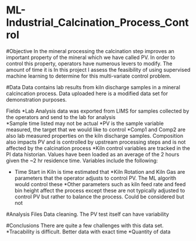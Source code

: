 # ML-Industrial_Calcination_Process_Control
#Objective
In the mineral processing the calcination step improves an important property of the mineral which we have called PV. In order to control this property, operators have numerous levers to modify. The amount of time it is 
In this project I assess the feasibility of using supervised machine learning to determine for this multi-variate control problem. 

#Data
Data contains lab results from kiln discharge samples in a mineral calcincation process. Data uploaded here is a modified data set for demonstration purposes. 

Fields
*Lab Analysis data was exported from LIMS for samples collected by the operators and send to the lab for analysis  
  *Sample time listed may not be actual 
  *PV is the sample variable measured, the target that we would like to control
  *Comp1 and Comp2 are also lab measured properties on the kiln discharge samples. Composition also impacts PV and is controlled by upstream processing steps and is not affected by the calcination process
*Kiln control variables are tracked in the PI data historian. Values have been loaded as an average of the 2 hours given the ~2 hr residence time. Variables include the following:
  *  Time Start in Kiln is time estimated that 
  *Kiln Rotation and Kiln Gas are parameters that the operator adjusts to control PV. The ML algorith would control these 
  *Other parameters such as kiln feed rate and feed bin height affect the process except these are not typically adjusted to control PV but rather to balance the process. Could be considered but not 

#Analysis Files
Data cleaning. 
The PV test itself can have variability

#Conclusions
There are quite a few challenges with this data set. 
*Tracability is difficult. Better data with exact time 
*Quantity of data 


